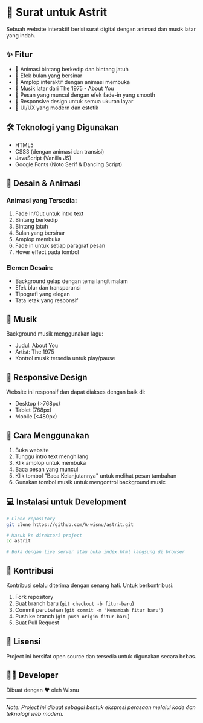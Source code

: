 # 💌 Surat untuk Astrit

Sebuah website interaktif berisi surat digital dengan animasi dan musik latar yang indah.

## ✨ Fitur

- 🌟 Animasi bintang berkedip dan bintang jatuh
- 🌙 Efek bulan yang bersinar
- 💝 Amplop interaktif dengan animasi membuka
- 🎵 Musik latar dari The 1975 - About You
- 📜 Pesan yang muncul dengan efek fade-in yang smooth
- 📱 Responsive design untuk semua ukuran layar
- 🎨 UI/UX yang modern dan estetik

## 🛠️ Teknologi yang Digunakan

- HTML5
- CSS3 (dengan animasi dan transisi)
- JavaScript (Vanilla JS)
- Google Fonts (Noto Serif & Dancing Script)

## 🎨 Desain & Animasi

### Animasi yang Tersedia:
1. Fade In/Out untuk intro text
2. Bintang berkedip
3. Bintang jatuh
4. Bulan yang bersinar
5. Amplop membuka
6. Fade in untuk setiap paragraf pesan
7. Hover effect pada tombol

### Elemen Desain:
- Background gelap dengan tema langit malam
- Efek blur dan transparansi
- Tipografi yang elegan
- Tata letak yang responsif

## 🎵 Musik

Background musik menggunakan lagu:
- Judul: About You
- Artist: The 1975
- Kontrol musik tersedia untuk play/pause

## 📱 Responsive Design

Website ini responsif dan dapat diakses dengan baik di:
- Desktop (>768px)
- Tablet (768px)
- Mobile (<480px)

## 🚀 Cara Menggunakan

1. Buka website
2. Tunggu intro text menghilang
3. Klik amplop untuk membuka
4. Baca pesan yang muncul
5. Klik tombol "Baca Kelanjutannya" untuk melihat pesan tambahan
6. Gunakan tombol musik untuk mengontrol background music

## 💻 Instalasi untuk Development

```bash
# Clone repository
git clone https://github.com/A-wisnu/astrit.git

# Masuk ke direktori project
cd astrit

# Buka dengan live server atau buka index.html langsung di browser
```

## 🤝 Kontribusi

Kontribusi selalu diterima dengan senang hati. Untuk berkontribusi:

1. Fork repository
2. Buat branch baru (`git checkout -b fitur-baru`)
3. Commit perubahan (`git commit -m 'Menambah fitur baru'`)
4. Push ke branch (`git push origin fitur-baru`)
5. Buat Pull Request

## 📝 Lisensi

Project ini bersifat open source dan tersedia untuk digunakan secara bebas.

## 👨‍💻 Developer

Dibuat dengan ❤️ oleh Wisnu

---
*Note: Project ini dibuat sebagai bentuk ekspresi perasaan melalui kode dan teknologi web modern.* 